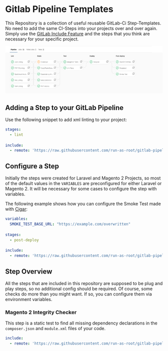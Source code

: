 # Gitlab Pipeline Templates

This Repository is a collection of useful reusable GitLab-Ci Step-Templates. No need to add the same CI-Steps into your projects over and over again. Simply use the [GitLab Include Feature](https://docs.gitlab.com/ee/ci/yaml/README.html#include) and the
steps that you think are necessary for your specific project. 

![Pipeline Preview](/assets/PipelinePreview.png)

## Adding a Step to your GitLab Pipeline

Use the following snippet to add xml linting to your project:

```yaml
stages:
  - lint

include:
  - remote: 'https://raw.githubusercontent.com/run-as-root/gitlab-pipeline-templates/master/linter/xml.yaml'
```

## Configure a Step

Initially the steps were created for Laravel and Magento 2 Projects, so most of the default values in the `VARIABLES` are preconfigured for either Laravel or Magento 2. 
It will be necessary for some cases to configure the step with variables. 

The following example shows how you can configure the Smoke Test made with [Cigar](https://github.com/Brunty/cigar): 

```yaml
variables:
  SMOKE_TEST_BASE_URL: "https://example.com/overwritten"

stages:
  - post-deploy

include:
  - remote: 'https://raw.githubusercontent.com/run-as-root/gitlab-pipeline-templates/master/test/smoke.yaml'
```
 
## Step Overview

All the steps that are included in this repository are supposed to be plug and play steps, so no additional config should be required. Of course, some checks do more than you might want. If so, you can configure them via environment variables. 

### Magento 2 Integrity Checker

This step is a static test to find all missing dependency declarations in the `composer.json` and `module.xml` files of your code.

```yaml
include:
  - remote: 'https://raw.githubusercontent.com/run-as-root/gitlab-pipeline-templates/master/magento2/integrity-checker.yml'
```

